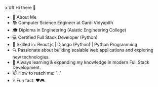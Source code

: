 x`## Hi there 👋

- 🚀 About Me
- 📚 Computer Science Engineer at Gardi Vidyapith
- 🎓 Diploma in Engineering (Asiatic Engineering College)
- 💻 Certified Full Stack Developer (Python)
- 💼 Skilled in: React.js | Django (Python) | Python Programming
- 🔍 Passionate about building scalable web applications and exploring new technologies.
- 🌱 Always learning & expanding my knowledge in modern Full Stack Development.
- 📫 How to reach me: ".."
- ⚡ Fun fact: ❤️🎮

